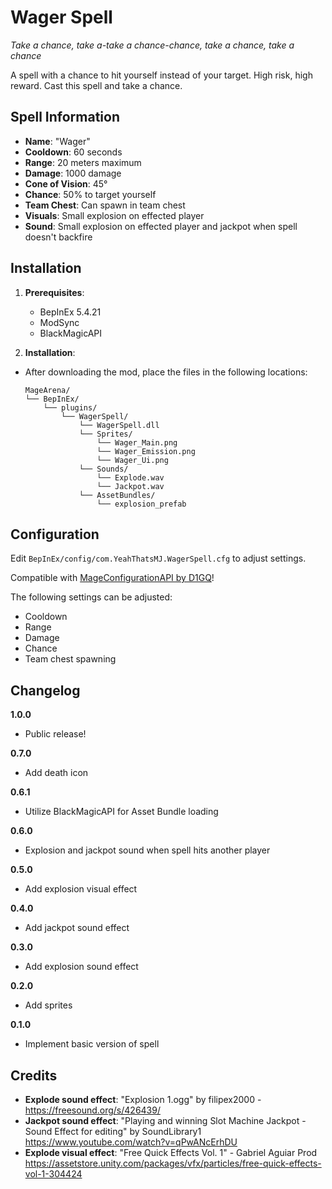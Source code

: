 ﻿# Wager Spell
*Take a chance, take a-take a chance-chance, take a chance, take a chance*

A spell with a chance to hit yourself instead of your target.
High risk, high reward.
Cast this spell and take a chance.

## Spell Information
* **Name**: "Wager"
* **Cooldown**: 60 seconds
* **Range**: 20 meters maximum
* **Damage**: 1000 damage
* **Cone of Vision**: 45°
* **Chance**: 50% to target yourself
* **Team Chest**: Can spawn in team chest
* **Visuals**: Small explosion on effected player
* **Sound**: Small explosion on effected player and jackpot when spell doesn't backfire

## Installation

1. **Prerequisites**:
   - BepInEx 5.4.21
   - ModSync
   - BlackMagicAPI

2. **Installation**:
- After downloading the mod, place the files in the following locations:

   ```
   MageArena/
   └── BepInEx/
       └── plugins/
           └── WagerSpell/
			   └── WagerSpell.dll
			   └── Sprites/
			       └── Wager_Main.png
			       └── Wager_Emission.png
			       └── Wager_Ui.png
			   └── Sounds/
			       └── Explode.wav
			       └── Jackpot.wav
			   └── AssetBundles/
			       └── explosion_prefab
   ```
## Configuration
Edit `BepInEx/config/com.YeahThatsMJ.WagerSpell.cfg` to adjust settings.

Compatible with [MageConfigurationAPI by D1GQ](https://thunderstore.io/c/mage-arena/p/D1GQ/MageConfigurationAPI/)!

The following settings can be adjusted:
* Cooldown
* Range
* Damage
* Chance
* Team chest spawning

## Changelog
**1.0.0**
* Public release!

**0.7.0**
* Add death icon

**0.6.1**
* Utilize BlackMagicAPI for Asset Bundle loading

**0.6.0**
* Explosion and jackpot sound when spell hits another player

**0.5.0**
* Add explosion visual effect

**0.4.0**
* Add jackpot sound effect

**0.3.0**
* Add explosion sound effect

**0.2.0**
* Add sprites

**0.1.0**
* Implement basic version of spell

## Credits
* **Explode sound effect**: "Explosion 1.ogg" by filipex2000 - https://freesound.org/s/426439/
* **Jackpot sound effect**: "Playing and winning Slot Machine Jackpot - Sound Effect for editing" by SoundLibrary1 https://www.youtube.com/watch?v=qPwANcErhDU
* **Explode visual effect**: "Free Quick Effects Vol. 1" - Gabriel Aguiar Prod https://assetstore.unity.com/packages/vfx/particles/free-quick-effects-vol-1-304424
